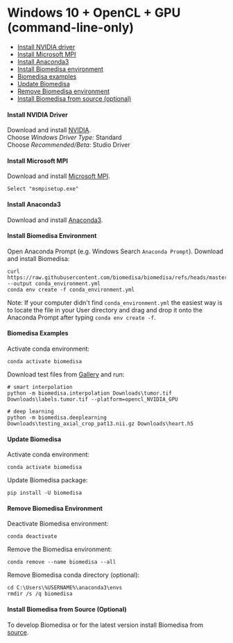 # Windows 10 + OpenCL + GPU (command-line-only)

- [Install NVIDIA driver](#install-nvidia-driver)
- [Install Microsoft MPI](#install-microsoft-mpi)
- [Install Anaconda3](#install-anaconda3)
- [Install Biomedisa environment](#install-biomedisa-environment)
- [Biomedisa examples](#biomedisa-examples)
- [Update Biomedisa](#update-biomedisa)
- [Remove Biomedisa environment](#remove-biomedisa-environment)
- [Install Biomedisa from source (optional)](#install-biomedisa-from-source-optional)

#### Install NVIDIA Driver
Download and install [NVIDIA](https://www.nvidia.com/Download/Find.aspx?lang=en-us).  
Choose *Windows Driver Type:* Standard  
Choose *Recommended/Beta:* Studio Driver

#### Install Microsoft MPI
Download and install [Microsoft MPI](https://www.microsoft.com/en-us/download/details.aspx?id=57467).
```
Select "msmpisetup.exe"
```

#### Install Anaconda3
Download and install [Anaconda3](https://repo.anaconda.com/archive/Anaconda3-2024.10-1-Windows-x86_64.exe).

#### Install Biomedisa Environment
Open Anaconda Prompt (e.g. Windows Search `Anaconda Prompt`). Download and install Biomedisa:
```
curl https://raw.githubusercontent.com/biomedisa/biomedisa/refs/heads/master/conda_environment.yml --output conda_environment.yml
conda env create -f conda_environment.yml
```
Note: If your computer didn't find `conda_environment.yml` the easiest way is to locate the file in your User directory and drag and drop it onto the Anaconda Prompt after typing `conda env create -f`.

#### Biomedisa Examples
Activate conda environment:
```
conda activate biomedisa
```
Download test files from [Gallery](https://biomedisa.info/gallery/) and run:
```
# smart interpolation
python -m biomedisa.interpolation Downloads\tumor.tif Downloads\labels.tumor.tif --platform=opencl_NVIDIA_GPU

# deep learning
python -m biomedisa.deeplearning Downloads\testing_axial_crop_pat13.nii.gz Downloads\heart.h5
```

#### Update Biomedisa
Activate conda environment:
```
conda activate biomedisa
```
Update Biomedisa package:
```
pip install -U biomedisa
```

#### Remove Biomedisa Environment
Deactivate Biomedisa environment:
```
conda deactivate
```
Remove the Biomedisa environment:
```
conda remove --name biomedisa --all
```
Remove Biomedisa conda directory (optional):
```
cd C:\Users\%USERNAME%\anaconda3\envs
rmdir /s /q biomedisa
```

#### Install Biomedisa from Source (Optional)
To develop Biomedisa or for the latest version install Biomedisa from [source](https://github.com/biomedisa/biomedisa/blob/master/README/installation_from_source.md).
